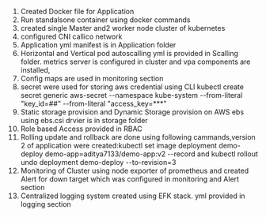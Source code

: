 1. Created Docker file for Application
2. Run standalsone container using docker commands
3. created single Master and2 worker node cluster of kubernetes
4. configured CNI callico network
5. Application yml manifest is in Application folder
6. Horizontal and Vertical pod autoscalling yml is provided in Scalling folder. metrics server is configured in cluster and vpa components are installed,
7. Config maps are used in monitoring section
8. secret were used for storing aws credential using CLI kubectl create secret generic aws-secret --namespace kube-system --from-literal "key_id=##" --from-literal "access_key=***"
9. Static storage provision and Dynamic Storage provision on AWS ebs using ebs.csi drvier is in storage folder
10. Role based Access provided in RBAC
11. Rolling update and rollback are done using following cammands,version 2 of application were created:kubectl set image deployment demo-deploy demo-app=aditya7133/demo-app:v2 --record and kubectl rollout undo deployment demo-deploy --to-revision=3
12. Monitoring of Cluster using node exporter of prometheus and created Alert for down target which was configured in monitoring and Alert section
13. Centralized logging system created using EFK stack. yml provided in logging section 


